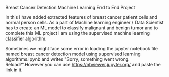 Breast Cancer Detection Machine Learning End to End Project

In this I have added extracted features of breast cancer patient cells and normal person cells. As a part of Machine learning engineer / Data Scientist has to create an ML model to classify malignant and benign tumor and to complete this ML project I am using the supervised machine learning classifier algorithm.




Sometimes we might face some error in loading the jupyter notebook file named breast cancer detection model using supervised learning algorithms.ipynb and writes "Sorry, something went wrong. Reload?".However you can use https://nbviewer.jupyter.org/ and paste the link in it.
